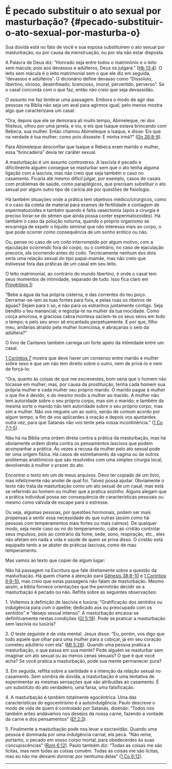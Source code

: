 # É pecado substituir o ato sexual por masturbação? {#pecado-substituir-o-ato-sexual-por-masturba-o}

Sua dúvida está no fato de você e sua esposa substituírem o ato sexual por masturbação, ou por causa da menstruação, ou por ela não estar disposta.

A Palavra de Deus diz: “Honrado seja entre todos o matrimônio e o leito sem mácula; pois aos devassos e adúlteros, Deus os julgará.” ([Hb 13:4](http://bibliaonline.com.br/acf/hb/13/4)). O leito sem mácula é o leito matrimonial sem o que ele diz em seguida, “devassos e adúlteros”. O dicionário define devasso como “Dissoluto, libertino, vicioso, desenfreado, licencioso, imoral, pervertido, perverso”. Se o casal concorda com o que faz, então não creio que seja devassidão.

O assunto me faz lembrar uma passagem. Embora o modo de agir das pessoas na Bíblia não seja um aval para agirmos igual, pelo menos mostra algo que caracterizava um casal:

“Ora, depois que ele se demorara ali muito tempo, Abimeleque, rei dos filisteus, olhou por uma janela, e viu, e eis que Isaque estava brincando com Rebeca, sua mulher. Então chamou Abimeleque a Isaque, e disse: Eis que na verdade é tua mulher; como pois disseste: E minha irmã?” ([Gn 26:8-9](http://bibliaonline.com.br/acf/gn/26/8-9)).

Para Abimeleque desconfiar que Isaque e Rebeca eram marido e mulher, essa “brincadeira” devia ter caráter sexual.

A masturbação é um assunto controverso. A lascívia é pecado e dificilmente alguém consegue se masturbar sem que o ato tenha alguma ligação com a lascívia, mas não creio que seja também o caso no casamento. Ficaria até mesmo difícil julgar, por exemplo, casos de casais com problemas de saúde, como paraplégicos, que precisam substituir o ato sexual por algum outro tipo de carícia até por questões de fisiologia.

Há também situações onde a prática tem objetivos médico/cirúrgicos, como é o caso da coleta de material para exames de fertilidade e contagem de espermatozoides e também quando é feita vasectomia (após a cirurgia é preciso livrar-se do sêmen que ainda possa conter espermatozoides). Há também o caso da polução noturna, quando o próprio organismo se encarrega de expelir o líquido seminal que não interessa mais ao corpo, o que pode ocorrer como consequência de um sonho erótico ou não.

Ou, pense no caso de um coito interrompido por algum motivo, com a ejaculação ocorrendo fora do corpo, ou o contrário, no caso de ejaculação precoce, ela ocorrendo antes do coito. Tecnicamente nenhum dos dois seria uma relação sexual do tipo papai-mamãe, mas não creio que estivesse fora das práticas de um casal em seu leito.

O leito matrimonial, ao contrário do mundo libertino, é onde o casal tem seus momentos de intimidade, separado de tudo. Isso fica claro em [Provérbios 5](http://bibliaonline.com.br/acf/pv/5):

“Bebe a água da tua própria cisterna, e das correntes do teu poço. Derramar-se-iam as tuas fontes para fora, e pelas ruas os ribeiros de águas? Sejam para ti só, e não para os estranhos juntamente contigo. Seja bendito o teu manancial; e regozija-te na mulher da tua mocidade. Como corça amorosa, e graciosa cabra montesa saciem-te os seus seios em todo o tempo; e pelo seu amor sê encantado perpetuamente. E por que, filho meu, andarias atraído pela mulher licenciosa, e abraçarias o seio da adúltera?”

O livro de Cantares também carrega um forte apelo da intimidade entre um casal.

[1 Coríntios 7](http://bibliaonline.com.br/acf/1co/7) mostra que deve haver um consenso entre marido e mulher sobre sexo e que um não tem direito sobre o outro, nem de privá-lo e nem de forçá-lo:

“Ora, quanto às coisas de que me escrevestes, bom seria que o homem não tocasse em mulher; mas, por causa da prostituição, tenha cada homem sua própria mulher e cada mulher seu próprio marido. O marido pague à mulher o que lhe é devido, e do mesmo modo a mulher ao marido. A mulher não tem autoridade sobre o seu próprio corpo, mas sim o marido; e também da mesma sorte o marido não tem autoridade sobre o seu próprio corpo, mas sim a mulher. Não vos negueis um ao outro, senão de comum acordo por algum tempo, a fim de vos aplicardes à oração e depois vos ajuntardes outra vez, para que Satanás não vos tente pela vossa incontinência.” ([1 Co 7:1-5](http://bibliaonline.com.br/acf/1co/7/1-5)).

Não há na Bíblia uma ordem direta contra a prática da masturbação, mas há obviamente ordem direta contra os pensamentos lascivos que podem acompanhar a prática. Às vezes a recusa da mulher pelo ato sexual pode ter uma origem física. Há casos de estreitamento da vagina ou de outros problemas anatômicos que são resolvidos com uma simples cirurgia local, devolvendo à mulher o prazer do ato.

Encontrei o texto em um de meus arquivos. Devo ter copiado de um livro, mas infelizmente não anotei de qual foi. Talvez possa ajudar. Obviamente o texto não trata da masturbação como um ato sexual de um casal, mas está se referindo ao homem ou mulher que a pratica sozinho. Alguns alegam que a prática individual possa ser consequência de características pessoais ou mesmo como válvula de escape para o estresse.

Ou seja, algumas pessoas, por questões hormonais, podem ser mais propensas a sentir essa necessidade do que outras (assim como há pessoas com temperamentos mais fortes ou mais calmos). De qualquer modo, seja neste caso ou no do temperamento, cabe ao cristão controlar seus impulsos, pois ao contrário da fome, sede, sono, respiração, etc., eles não afetam em nada a vida e saúde de quem se priva disso. O cristão está equipado tanto a se abster de práticas lascivas, como de mau temperamento.

Mas vamos ao texto que copiei de algum lugar:

Não há passagem na Escritura que fale diretamente sobre a questão da masturbação. Há quem chame a atenção para [Gênesis 38:8-10](http://bibliaonline.com.br/acf/gn/38/8-10) e [1 Coríntios 6:9-10](http://bibliaonline.com.br/acf/1co/6/9-10), mas creio que estas passagens não falam de masturbação. Mesmo assim, a bíblia fornece orientações que lhe permitirão decidir se a masturbação é pecado ou não. Reflita sobre as seguintes observações:

​1\. Voltemos à definição de lascívia e luxúria; “Gratificação dos sentidos ou indulgência para com o apetite; dedicado aos ou preocupado com os sentidos” e “desejo sexual intenso”. A masturbação encaixa-se definitivamente nestas condições ([Gl 5:19](http://bibliaonline.com.br/acf/gl/5/19)). Pode se praticar a masturbação sem lascívia ou luxúria?

​2\. O teste seguinte é de vida mental. Jesus disse: “Eu, porém, vos digo que todo aquele que olhar para uma mulher para a cobiçar, já em seu coração cometeu adultério com ela” ([Mt 5:28](http://bibliaonline.com.br/acf/mt/5/28)). Quando uma pessoa pratica a masturbação, o que passa em sua mente? Pode alguém se masturbar sem imaginar um ato sexual ou ao menos cenas sexuais? O que é que você acha? Se você pratica a masturbação, pode sua mente permanecer pura?

​3\. Em seguida, reflita sobre a santidade e a intenção da relação sexual no casamento. Sem sombra de dúvida, a masturbação é uma tentativa de experimentar as mesmas sensações que são atribuídas ao casamento. É um substituto do ato verdadeiro, uma farsa, uma falsificação.

​4\. A masturbação é também totalmente egocêntrica. Uma das características do egocentrismo é a autoindulgência. Paulo descreve o modo de vida de quem é controlado por Satanás, dizendo: “Todos nós também antes andávamos nos desejos da nossa carne, fazendo a vontade da carne e dos pensamentos” ([Ef 2:3](http://bibliaonline.com.br/acf/ef/2/3)).

​5\. Finalmente a masturbação pode nos levar a escravidão. Quando uma pessoa é dominada por uma indulgência carnal, ela peca. “Não reine, portanto, o pecado em vosso corpo mortal, para obedecerdes às suas concupiscências” ([Rom 6:12](http://bibliaonline.com.br/acf/rm/6/12)). Paulo também diz: “Todas as coisas me são lícitas, mas nem todas as coisas convêm. Todas as coisas me são lícitas, mas eu não me deixarei dominar por nenhuma delas” ([1 Co 6:12](http://bibliaonline.com.br/acf/1co/6/12)).

*****